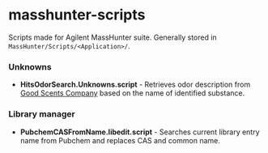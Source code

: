 # masshunter-scripts
Scripts made for Agilent MassHunter suite. Generally stored in `MassHunter/Scripts/<Application>/`.

### Unknowns
* **HitsOdorSearch.Unknowns.script** - Retrieves odor description from [Good Scents Company](http://www.thegoodscentscompany.com/) based on the name of identified substance.

### Library manager
* **PubchemCASFromName.libedit.script** - Searches current library entry name from Pubchem and replaces CAS and common name. 
